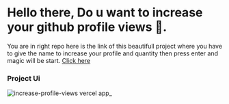 # Hello there, Do u want to increase your github profile views 🤴.

You are in right repo here is the link of this beautifull project where you have to give the name to increase your profile and quantity then press enter and magic will be start.
<a href="increase-profile-views.vercel.app">Click here</a>

### Project Ui

![increase-profile-views vercel app_](https://github.com/ZAINKHAN25/Increase-Profile-Views/assets/121414309/02fea562-7768-4c05-a5f5-75ee84cbe309)
